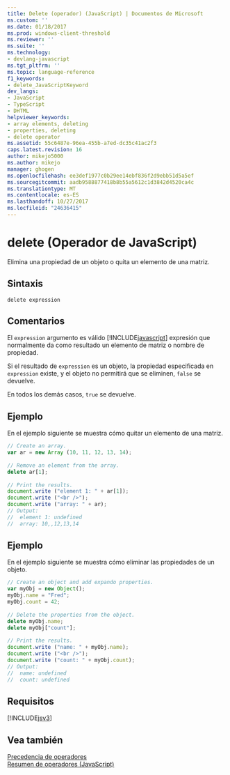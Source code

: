 ```yaml
---
title: Delete (operador) (JavaScript) | Documentos de Microsoft
ms.custom: ''
ms.date: 01/18/2017
ms.prod: windows-client-threshold
ms.reviewer: ''
ms.suite: ''
ms.technology:
- devlang-javascript
ms.tgt_pltfrm: ''
ms.topic: language-reference
f1_keywords:
- delete_JavaScriptKeyword
dev_langs:
- JavaScript
- TypeScript
- DHTML
helpviewer_keywords:
- array elements, deleting
- properties, deleting
- delete operator
ms.assetid: 55c6487e-96ea-455b-a7ed-dc35c41ac2f3
caps.latest.revision: 16
author: mikejo5000
ms.author: mikejo
manager: ghogen
ms.openlocfilehash: ee3def1977c0b29ee14ebf836f2d9ebb51d5a5ef
ms.sourcegitcommit: aadb9588877418b8b55a5612c1d3842d4520ca4c
ms.translationtype: MT
ms.contentlocale: es-ES
ms.lasthandoff: 10/27/2017
ms.locfileid: "24636415"
---
```

# <a name="delete-operator-javascript"></a>delete (Operador de JavaScript)
Elimina una propiedad de un objeto o quita un elemento de una matriz.  
  
## <a name="syntax"></a>Sintaxis  
  
```  
delete expression  
```  
  
## <a name="remarks"></a>Comentarios  
 El `expression` argumento es válido [!INCLUDE[javascript](../../javascript/includes/javascript-md.md)] expresión que normalmente da como resultado un elemento de matriz o nombre de propiedad.  
  
 Si el resultado de `expression` es un objeto, la propiedad especificada en `expression` existe, y el objeto no permitirá que se eliminen, `false` se devuelve.  
  
 En todos los demás casos, `true` se devuelve.  
  
## <a name="example"></a>Ejemplo  
 En el ejemplo siguiente se muestra cómo quitar un elemento de una matriz.  
  
```JavaScript  
// Create an array.  
var ar = new Array (10, 11, 12, 13, 14);  
  
// Remove an element from the array.  
delete ar[1];  
  
// Print the results.  
document.write ("element 1: " + ar[1]);  
document.write ("<br />");  
document.write ("array: " + ar);  
// Output:  
//  element 1: undefined  
//  array: 10,,12,13,14  
```  
  
## <a name="example"></a>Ejemplo  
 En el ejemplo siguiente se muestra cómo eliminar las propiedades de un objeto.  
  
```JavaScript  
// Create an object and add expando properties.  
var myObj = new Object();  
myObj.name = "Fred";  
myObj.count = 42;  
  
// Delete the properties from the object.  
delete myObj.name;  
delete myObj["count"];  
  
// Print the results.  
document.write ("name: " + myObj.name);  
document.write ("<br />");  
document.write ("count: " + myObj.count);  
// Output:  
//  name: undefined  
//  count: undefined  
```  
  
## <a name="requirements"></a>Requisitos  
 [!INCLUDE[jsv3](../../javascript/reference/includes/jsv3-md.md)]  
  
## <a name="see-also"></a>Vea también  
 [Precedencia de operadores](../../javascript/operator-subtractprecedence-javascript.md)   
 [Resumen de operadores (JavaScript)](../../javascript/misc/operator-subtractsummary-javascript.md)